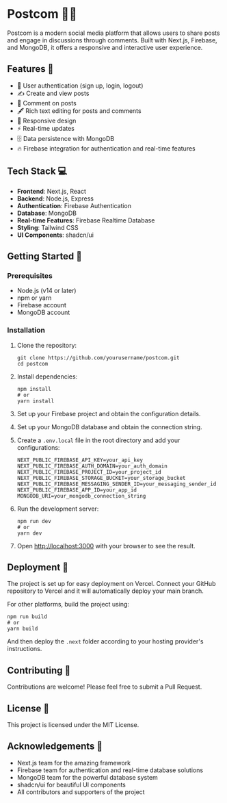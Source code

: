 # Postcom 📱💬

Postcom is a modern social media platform that allows users to share posts and engage in discussions through comments. Built with Next.js, Firebase, and MongoDB, it offers a responsive and interactive user experience.

## Features 🚀

- 🔐 User authentication (sign up, login, logout)
- ✍️ Create and view posts
- 💬 Comment on posts
- 🖋️ Rich text editing for posts and comments
- 📱 Responsive design
- ⚡ Real-time updates
- 🗄️ Data persistence with MongoDB
- 🔥 Firebase integration for authentication and real-time features

## Tech Stack 💻

- **Frontend**: Next.js, React
- **Backend**: Node.js, Express
- **Authentication**: Firebase Authentication
- **Database**: MongoDB
- **Real-time Features**: Firebase Realtime Database
- **Styling**: Tailwind CSS
- **UI Components**: shadcn/ui

## Getting Started 🏁

### Prerequisites

- Node.js (v14 or later)
- npm or yarn
- Firebase account
- MongoDB account

### Installation

1. Clone the repository:
   ```
   git clone https://github.com/yourusername/postcom.git
   cd postcom
   ```

2. Install dependencies:
   ```
   npm install
   # or
   yarn install
   ```

3. Set up your Firebase project and obtain the configuration details.

4. Set up your MongoDB database and obtain the connection string.

5. Create a `.env.local` file in the root directory and add your configurations:
   ```
   NEXT_PUBLIC_FIREBASE_API_KEY=your_api_key
   NEXT_PUBLIC_FIREBASE_AUTH_DOMAIN=your_auth_domain
   NEXT_PUBLIC_FIREBASE_PROJECT_ID=your_project_id
   NEXT_PUBLIC_FIREBASE_STORAGE_BUCKET=your_storage_bucket
   NEXT_PUBLIC_FIREBASE_MESSAGING_SENDER_ID=your_messaging_sender_id
   NEXT_PUBLIC_FIREBASE_APP_ID=your_app_id
   MONGODB_URI=your_mongodb_connection_string
   ```

6. Run the development server:
   ```
   npm run dev
   # or
   yarn dev
   ```

7. Open [http://localhost:3000](http://localhost:3000) with your browser to see the result.

## Deployment 🚀

The project is set up for easy deployment on Vercel. Connect your GitHub repository to Vercel and it will automatically deploy your main branch.

For other platforms, build the project using:

```
npm run build
# or
yarn build
```

And then deploy the `.next` folder according to your hosting provider's instructions.

## Contributing 🤝

Contributions are welcome! Please feel free to submit a Pull Request.

## License 📄

This project is licensed under the MIT License.

## Acknowledgements 🙏

- Next.js team for the amazing framework
- Firebase team for authentication and real-time database solutions
- MongoDB team for the powerful database system
- shadcn/ui for beautiful UI components
- All contributors and supporters of the project
